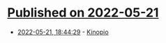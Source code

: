 # [Published on 2022-05-21](index.md)

* [2022-05-21, 18:44:29](https://news.ycombinator.com/item?id=31460626) - [Kinopio](https://kinopio.club/)
